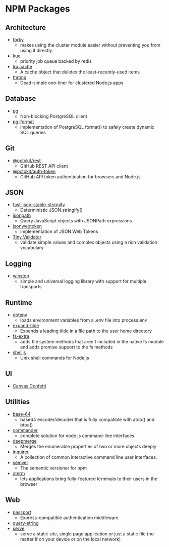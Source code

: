 # NPM Packages

## Architecture

- [forky](https://www.npmjs.com/package/forky)
  - makes using the cluster module easier without preventing you from using it directly.
- [kue](https://www.npmjs.com/package/kue)
  - priority job queue backed by redis
- [lru cache](https://www.npmjs.com/package/lru-cache)
  - A cache object that deletes the least-recently-used items
- [throng](https://www.npmjs.com/package/throng)
  - Dead-simple one-liner for clustered Node.js apps

## Database

- [pg](https://www.npmjs.com/package/pg)
  - Non-blocking PostgreSQL client
- [pg-format](https://www.npmjs.com/package/pg-format)
  - implementation of PostgreSQL format() to safely create dynamic SQL queries

## Git

- [@octokit/rest](https://www.npmjs.com/package/@octokit/rest)
  - GitHub REST API client
- [@octokit/auth-token](https://www.npmjs.com/package/@octokit/auth-token)
  - GitHub API token authentication for browsers and Node.js

## JSON

- [fast-json-stable-stringify](https://www.npmjs.com/package/fast-json-stable-stringify/v/2.1.0)
  - Deterministic JSON.stringify()
- [jsonpath](https://www.npmjs.com/package/jsonpath)
  - Query JavaScript objects with JSONPath expressions
- [jsonwebtoken](https://www.npmjs.com/package/jsonwebtoken)
  - implementation of JSON Web Tokens
- [Tiny Validator](https://www.npmjs.com/package/tv4)
  - validate simple values and complex objects using a rich validation vocabulary

## Logging

- [winston](https://www.npmjs.com/package/winston)
  - simple and universal logging library with support for multiple transports

## Runtime

- [dotenv](https://www.npmjs.com/package/dotenv)
  - loads environment variables from a .env file into process.env
- [expand-tilde](https://www.npmjs.com/package/expand-tilde)
  - Expands a leading tilde in a file path to the user home directory
- [fs-extra](https://www.npmjs.com/package/fs-extra)
  - adds file system methods that aren't included in the native fs module and adds promise support to the fs methods
- [shelljs](https://www.npmjs.com/package/shelljs)
  - Unix shell commands for Node.js

## UI

- [Canvas Confetti](https://www.npmjs.com/package/canvas-confetti)

## Utilities

- [base-64](https://www.npmjs.com/package/base-64)
  - base64 encoder/decoder that is fully compatible with atob() and btoa()
- [commander](https://www.npmjs.com/package/commander)
  - complete solution for node.js command-line interfaces
- [deepmerge](https://www.npmjs.com/package/deepmerge)
  - Merges the enumerable properties of two or more objects deeply
- [inquirer](https://www.npmjs.com/package/inquirer)
  - A collection of common interactive command line user interfaces.
- [semver](https://www.npmjs.com/package/semver)
  - The semantic versioner for npm
- [xterm](https://www.npmjs.com/package/xterm)
  - lets applications bring fully-featured terminals to their users in the browser

## Web

- [passport](https://www.npmjs.com/package/passport)
  - Express-compatible authentication middleware
- [query-string](https://www.npmjs.com/package/query-string)
- [serve](https://www.npmjs.com/package/serve)
  - serve a static site, single page application or just a static file (no matter if on your device or on the local network)
